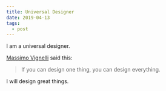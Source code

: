 ```yaml
---
title: Universal Designer
date: 2019-04-13
tags:
  - post
---
```


I am a universal designer.

[Massimo Vignelli](https://en.wikipedia.org/wiki/Massimo_Vignelli) said this:

> If you can design one thing, you can design everything.

I will design great things.
